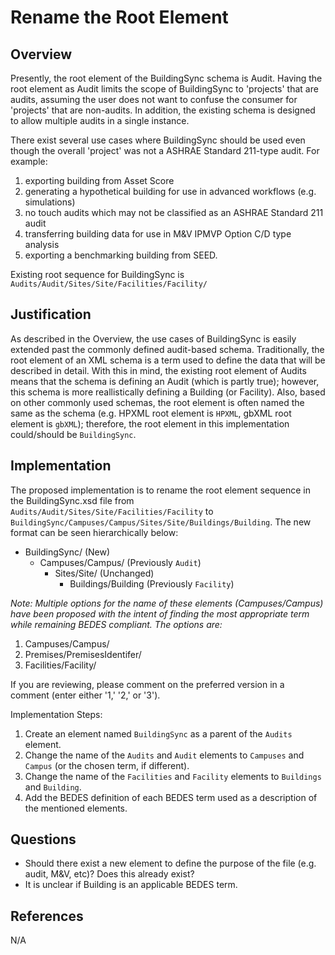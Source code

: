 # Rename the Root Element

## Overview

Presently, the root element of the BuildingSync schema is Audit. Having the root element as Audit limits the scope of
BuildingSync to 'projects' that are audits, assuming the user does not want to confuse the consumer for 'projects' that 
are non-audits. In addition, the existing schema is designed to allow multiple audits in a single instance.

There exist several use cases where BuildingSync should be used even though the overall 'project' was not a ASHRAE
Standard 211-type audit. For example: 

1) exporting building from Asset Score 
2) generating a hypothetical building for use in advanced workflows (e.g. simulations)
3) no touch audits which may not be classified as an ASHRAE Standard 211 audit
4) transferring building data for use in M&V IPMVP Option C/D type analysis
5) exporting a benchmarking building from SEED.

Existing root sequence for BuildingSync is `Audits/Audit/Sites/Site/Facilities/Facility/`

## Justification

As described in the Overview, the use cases of BuildingSync is easily extended past the commonly defined audit-based schema.
Traditionally, the root element of an XML schema is a term used to define the data that will be described in detail. With this in
mind, the existing root element of Audits means that the schema is defining an Audit (which is partly true); however, this schema is 
more reallistically defining a Building (or Facility). Also, based on other commonly used schemas, the root element is often 
named the same as the schema (e.g. HPXML root element is `HPXML`, gbXML root element is `gbXML`); therefore, the root element in 
this implementation could/should be `BuildingSync`.


## Implementation

The proposed implementation is to rename the root element sequence in the BuildingSync.xsd file from `Audits/Audit/Sites/Site/Facilities/Facility` to `BuildingSync/Campuses/Campus/Sites/Site/Buildings/Building`. The new format can be seen hierarchically below:

* BuildingSync/ (New)
	* Campuses/Campus/ (Previously `Audit`)
	    * Sites/Site/ (Unchanged)
			* Buildings/Building (Previously `Facility`)

*Note: Multiple options for the name of these elements (Campuses/Campus) have been proposed with the intent of finding the most appropriate term while remaining BEDES compliant. The options are:*

1. Campuses/Campus/
2. Premises/PremisesIdentifer/
3. Facilities/Facility/

If you are reviewing, please comment on the preferred version in a comment (enter either '1,' '2,' or '3'). 

Implementation Steps:

1. Create an element named `BuildingSync` as a parent of the `Audits` element.
2. Change the name of the `Audits` and `Audit` elements to `Campuses` and `Campus` (or the chosen term, if different).
3. Change the name of the `Facilities` and `Facility` elements to `Buildings` and `Building`.
4. Add the BEDES definition of each BEDES term used as a description of the mentioned elements.
  

## Questions

* Should there exist a new element to define the purpose of the file (e.g. audit, M&V, etc)? Does this already exist?
* It is unclear if Building is an applicable BEDES term.
    

## References

N/A